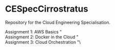 # CESpecCirrostratus

Repository for the Cloud Engineering Specialisation.

Assignment 1: AWS Basics "\
Assingment 2: Docker in the Cloud "\
Assignment 3: Cloud Orchestration "\

